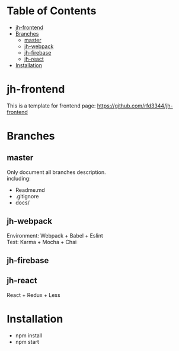 # Table of Contents #
<!-- START doctoc generated TOC please keep comment here to allow auto update -->
<!-- DON'T EDIT THIS SECTION, INSTEAD RE-RUN doctoc TO UPDATE -->


- [jh-frontend](#jh-frontend)
- [Branches](#branches)
  - [master](#master)
  - [jh-webpack](#jh-webpack)
  - [jh-firebase](#jh-firebase)
  - [jh-react](#jh-react)
- [Installation](#installation)

<!-- END doctoc generated TOC please keep comment here to allow auto update -->

# jh-frontend
This is a template for frontend page:
https://github.com/rfd3344/jh-frontend

# Branches
## master
Only document all branches description. </br>
including:
- Readme.md
- .gitignore
- docs/

## jh-webpack
Environment: Webpack + Babel + Eslint </br>
Test: Karma + Mocha + Chai	</br>


## jh-firebase

## jh-react
React + Redux + Less </br>

# Installation
- npm install
- npm start
